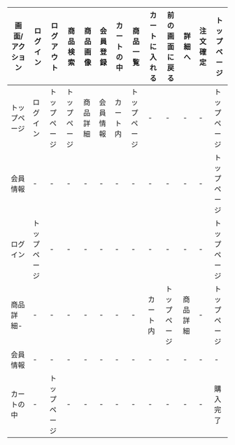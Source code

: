 |画面/アクション|ログイン|ログアウト|商品検索|商品画像|会員登録|カートの中|商品一覧|カートに入れる|前の画面に戻る|詳細へ|注文確定|トップページ|
|---------------|-------|----------|--------|-------|--------|----------|--------|-------------|--------------|------|--------|------------|
|トップページ|ログイン|トップページ|トップページ|商品詳細|会員情報|カート内|トップページ|-|-|-|-|トップページ|
|会員情報|-|-|-|-|-|-|-|-|-|-|-|トップページ
|ログイン|トップページ|-|-|-|-|-|-|-|-|-|-|トップページ
|商品詳細-|-|-|-|-|-|-|-|カート内|トップページ|商品詳細|-|トップページ|
|会員情報|-|-|-|-|-|-|-|-|-|-|-|-|
|カートの中|-|トップページ|-|-|-|-|-|-|-|-|-|購入完了|トップページ
